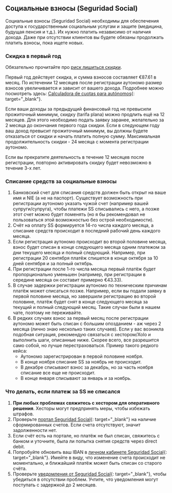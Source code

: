 ## Социальные взносы (Seguridad Social)

Социальные взносы (Seguridad Social) необходимы для обеспечения доступа к государственным социальным услугам и
защите (медицина, будущая пенсия и т.д.). Их нужно платить независимо от наличия дохода. Даже при отсутствии
клиентов вы будете обязаны продолжать платить взносы, пока ищете новых.

### Скидка в первый год

Обязательно прочитайте про [риск лишиться скидки](#риск-лишиться-скидки-seguridad-social).

Первый год действует скидка, и сумма взносов составляет €87.61 в месяц. По истечении 12 месяцев после регистрации
аутономо размер взносов увеличивается и зависит от вашего дохода. Подробнее можно посмотреть
здесь: [Calculadora de cuotas para autónomos](https://portal.seg-social.gob.es/wps/portal/importass/importass/tramites/simuladorRETAPublico){:
target="_blank"}.

Если ваши доходы за предыдущий финансовый год не превысили прожиточный минимум, скидку (tarifa plana) можно продлить ещё
на 12 месяцев. Для этого необходимо подать заявку заранее, желательно за 2 месяца до окончания первого года скидки. Если
в следующем году ваш доход превысит прожиточный минимум, вы должны будете отказаться от скидки и начать платить полную
сумму. Максимальная продолжительность скидки - 24 месяца с момента регистрации аутономо.

Если вы прекратите деятельность в течение 12 месяцев после регистрации, повторно активировать скидку будет невозможно в
течение 3-х лет.

### Списание средств за социальные взносы

1. Банковский счет для списания средств должен быть открыт на ваше имя и NIE (а не на паспорт). Существует возможность
   при регистрации аутономо указать чужой счет (например вашей супруги/супруга), чтобы платежи SS списывались с него, а
   позже этот счет можно будет поменять (но я бы рекомендовал не пользоваться этой возможностью без острой
   необходимости).
2. Счёт на оплату SS формируется 14-го числа каждого месяца, а списание средств происходит в последний рабочий день
   каждого месяца.
3. Если регистрация аутономо происходит во второй половине месяца, взнос будет списан в конце следующего месяца одним
   платежом за дни текущего месяца и полный следующий. Например, при регистрации 20 сентября платёж спишется в конце
   октября за 10 дней сентября и за полный октябрь.
4. При регистрации после 1-го числа месяца первый платёж будет пропорционально уменьшен (например, при регистрации в
   середине месяца он составит примерно €43.33).
5. В случае задержки регистрации аутономо по техническим причинам платёж может списаться позже. Например, если вы
   подали заявку в первой половине месяца, но завершили регистрацию во второй половине, платёж будет снят в конце
   следующего месяца за текущий и полный следующий месяц. Такие случаи были в нашем чате, поэтому не переживайте.
6. В редких случаях взнос за первый месяц после регистрации аутономо может быть списан с большим опозданием - аж через 2
   месяца (лично знаю несколько таких случаев). Если у вас возникла подобная ситуация, рекомендую связаться с
   хестором/Xolo и выполнить шаги, описанные ниже. Скорее всего, все разрешится само собой, но лучше перестраховаться.
   Пример такого редкого кейса:
    - Аутономо зарегистрирован в первой половине ноября.
    - В конце ноября списание SS за ноябрь не происходит.
    - В декабре списывают взнос за декабрь, но за часть ноября списание все еще не происходит.
    - В конце января списывают за январь и за ноябрь.

### Что делать, если платеж за SS не списался

1. **При любых проблемах свяжитесь с хестором для оперативного решения**. Хесторы могут предпринять меры, чтобы избежать
   штрафов.
2. Проверьте
   [портал Seguridad Social](https://portal.seg-social.gob.es/wps/portal/importass/importass/Categorias/Consulta+de+pagos+y+deudas/ConsultaRecibos){:
   target="_blank"}
   на наличие сформированных счетов. Если счета отсутствуют, значит задолженности нет.
3. Если счёт есть на портале, но платёж не был списан, свяжитесь с банком и уточните, была ли попытка снятия средств
   через direct debit.
4. Попробуйте обновить ваш IBAN
   в [личном кабинете Seguridad Social](https://sede.seg-social.gob.es/wps/portal/sede/sede/Ciudadanos/cotizacion/202115){:
   target="_blank"}.
   Имейте в виду, что изменение счета происходит не
   моментально, и ближайший платёж может быть списан со старого счёта.
5. Проверьте
   [уведомления от Seguridad Social](https://sede.seg-social.gob.es/wps/portal/sede/sede/Inicio/NotificacionesTelematicas/){:
   target="_blank"}, чтобы убедиться в отсутствии проблем. Учтите, что уведомления могут поступать с задержкой до 2
   месяцев.
